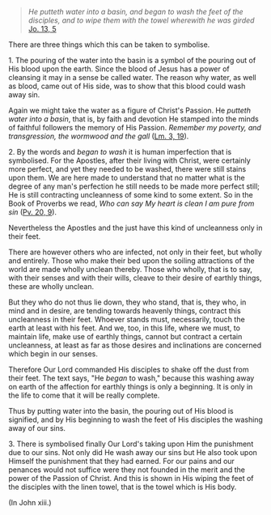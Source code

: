 
> _He putteth water into a basin, and began to wash the feet of the disciples, and to wipe them with the towel wherewith he was girded_  
[Jo. 13, 5](https://vulgata.online/bible/Jo.13?ed=DR2&vfn=DR2.Jo.13.5:vs)

There are three things which this can be taken to symbolise.

1\. The pouring of the water into the basin is a symbol of the pouring out of His blood upon the earth. Since the blood of Jesus has a power of cleansing it may in a sense be called water. The reason why water, as well as blood, came out of His side, was to show that this blood could wash away sin.

Again we might take the water as a figure of Christ's Passion. He _putteth water into a basin_, that is, by faith and devotion He stamped into the minds of faithful followers the memory of His Passion. _Remember my poverty, and transgression, the wormwood and the gall_ ([Lm. 3, 19](https://vulgata.online/bible/Lm.3?ed=DR2&vfn=DR2.Lm.3.19:vs)).

2\. By the words and _began to wash_ it is human imperfection that is symbolised. For the Apostles, after their living with Christ, were certainly more perfect, and yet they needed to be washed, there were still stains upon them. We are here made to understand that no matter what is the degree of any man's perfection he still needs to be made more perfect still; He is still contracting uncleanness of some kind to some extent. So in the Book of Proverbs we read, _Who can say My heart is clean I am pure from sin_ ([Pv. 20, 9](https://vulgata.online/bible/Pv.20?ed=DR2&vfn=DR2.Pv.20.9:vs)).

Nevertheless the Apostles and the just have this kind of uncleanness only in their feet.

There are however others who are infected, not only in their feet, but wholly and entirely. Those who make their bed upon the soiling attractions of the world are made wholly unclean thereby. Those who wholly, that is to say, with their senses and with their wills, cleave to their desire of earthly things, these are wholly unclean.

But they who do not thus lie down, they who stand, that is, they who, in mind and in desire, are tending towards heavenly things, contract this uncleanness in their feet. Whoever stands must, necessarily, touch the earth at least with his feet. And we, too, in this life, where we must, to maintain life, make use of earthly things, cannot but contract a certain uncleanness, at least as far as those desires and inclinations are concerned which begin in our senses.

Therefore Our Lord commanded His disciples to shake off the dust from their feet. The text says, "He _began_ to wash," because this washing away on earth of the affection for earthly things is only a beginning. It is only in the life to come that it will be really complete.

Thus by putting water into the basin, the pouring out of His blood is signified, and by His beginning to wash the feet of His disciples the washing away of our sins.

3\. There is symbolised finally Our Lord's taking upon Him the punishment due to our sins. Not only did He wash away our sins but He also took upon Himself the punishment that they had earned. For our pains and our penances would not suffice were they not founded in the merit and the power of the Passion of Christ. And this is shown in His wiping the feet of the disciples with the linen towel, that is the towel which is His body.

(In John xiii.)

